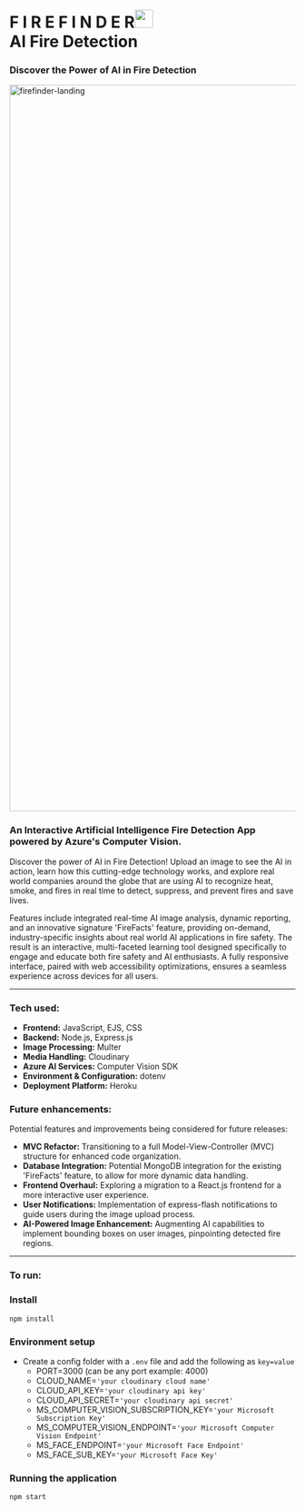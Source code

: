 # F I R E F I N D E R<img src="https://res.cloudinary.com/dogooderdev/image/upload/c_crop,g_north,h_192,w_192,y_85/f_png/firefinder/1684350340085_wpij41.jpg" width="32"/><br>AI Fire Detection

### Discover the Power of AI in Fire Detection
<img width="1278" alt="firefinder-landing" src="https://res.cloudinary.com/dogooderdev/image/upload/v1685303542/FireFinder/firefinder.herokuapp.com__j6ykns.png">

### An Interactive Artificial Intelligence Fire Detection App powered by Azure's Computer Vision.

Discover the power of AI in Fire Detection! Upload an image to see the AI in action, learn how this cutting-edge technology works, and explore real world companies around the globe that are using AI to recognize heat, smoke, and fires in real time to detect, suppress, and prevent fires and save lives.

Features include integrated real-time AI image analysis, dynamic reporting, and an innovative signature 'FireFacts' feature, providing on-demand, industry-specific insights about real world AI applications in fire safety. The result is an interactive, multi-faceted learning tool designed specifically to engage and educate both fire safety and AI enthusiasts. A fully responsive interface, paired with web accessibility optimizations, ensures a seamless experience across devices for all users.

---

### Tech used:
- **Frontend:** JavaScript, EJS, CSS
- **Backend:** Node.js, Express.js
- **Image Processing:** Multer
- **Media Handling:** Cloudinary
- **Azure AI Services:** Computer Vision SDK
- **Environment & Configuration:** dotenv
- **Deployment Platform:** Heroku
  
### Future enhancements:
Potential features and improvements being considered for future releases:
- **MVC Refactor:** Transitioning to a full Model-View-Controller (MVC) structure for enhanced code organization.
- **Database Integration:** Potential MongoDB integration for the existing 'FireFacts' feature, to allow for more dynamic data handling.
- **Frontend Overhaul:** Exploring a migration to a React.js frontend for a more interactive user experience.
- **User Notifications:** Implementation of express-flash notifications to guide users during the image upload process.
- **AI-Powered Image Enhancement:** Augmenting AI capabilities to implement bounding boxes on user images, pinpointing detected fire regions.

---

### To run:

### Install

`npm install`

### Environment setup

- Create a config folder with a `.env` file and add the following as `key=value`
  - PORT=3000 (can be any port example: 4000)
  - CLOUD_NAME=`'your cloudinary cloud name'`
  - CLOUD_API_KEY=`'your cloudinary api key'`
  - CLOUD_API_SECRET=`'your cloudinary api secret'`
  - MS_COMPUTER_VISION_SUBSCRIPTION_KEY=`'your Microsoft Subscription Key'`
  - MS_COMPUTER_VISION_ENDPOINT=`'your Microsoft Computer Vision Endpoint'`
  - MS_FACE_ENDPOINT=`'your Microsoft Face Endpoint'`
  - MS_FACE_SUB_KEY=`'your Microsoft Face Key'`

### Running the application

`npm start`